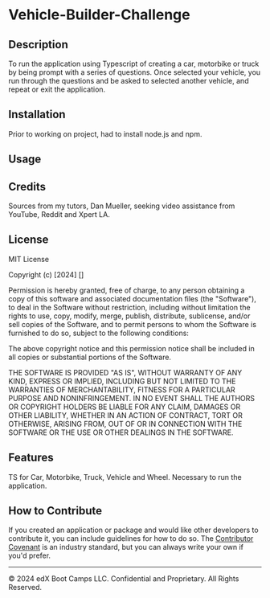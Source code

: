 # Vehicle-Builder-Challenge

## Description
To run the application using Typescript of creating a car, motorbike or truck by being prompt with a series of questions. Once selected your vehicle, you run through the questions and be asked to selected another vehicle, and repeat or exit the application. 


## Installation

Prior to working on project, had to install node.js and npm.

## Usage



## Credits

Sources from my tutors, Dan Mueller, seeking video assistance from YouTube, Reddit and Xpert LA.

## License

MIT License

Copyright (c) [2024] []

Permission is hereby granted, free of charge, to any person obtaining a copy
of this software and associated documentation files (the "Software"), to deal
in the Software without restriction, including without limitation the rights
to use, copy, modify, merge, publish, distribute, sublicense, and/or sell
copies of the Software, and to permit persons to whom the Software is
furnished to do so, subject to the following conditions:

The above copyright notice and this permission notice shall be included in all
copies or substantial portions of the Software.

THE SOFTWARE IS PROVIDED "AS IS", WITHOUT WARRANTY OF ANY KIND, EXPRESS OR
IMPLIED, INCLUDING BUT NOT LIMITED TO THE WARRANTIES OF MERCHANTABILITY,
FITNESS FOR A PARTICULAR PURPOSE AND NONINFRINGEMENT. IN NO EVENT SHALL THE
AUTHORS OR COPYRIGHT HOLDERS BE LIABLE FOR ANY CLAIM, DAMAGES OR OTHER
LIABILITY, WHETHER IN AN ACTION OF CONTRACT, TORT OR OTHERWISE, ARISING FROM,
OUT OF OR IN CONNECTION WITH THE SOFTWARE OR THE USE OR OTHER DEALINGS IN THE
SOFTWARE.


## Features

TS for Car, Motorbike, Truck, Vehicle and Wheel.  Necessary to run the application.

## How to Contribute

If you created an application or package and would like other developers to contribute it, you can include guidelines for how to do so. The [Contributor Covenant](https://www.contributor-covenant.org/) is an industry standard, but you can always write your own if you'd prefer.

---
&copy; 2024 edX Boot Camps LLC. Confidential and Proprietary. All Rights Reserved.
